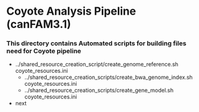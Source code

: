 # Coyote Analysis Pipeline (canFAM3.1)

### This directory contains Automated scripts for building files need for Coyote pipeline

* ../shared_resource_creation_script/create_genome_reference.sh coyote_resources.ini
  * ../shared_resource_creation_scripts/create_bwa_genome_index.sh coyote_resources.ini
  * ../shared_resource_creation_scripts/create_gene_model.sh coyote_resources.ini 
* next
